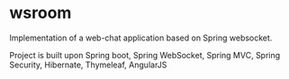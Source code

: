 # wsroom
Implementation of a web-chat application based on Spring websocket.

Project is built upon Spring boot, Spring WebSocket, Spring MVC, Spring Security, Hibernate, Thymeleaf, AngularJS




